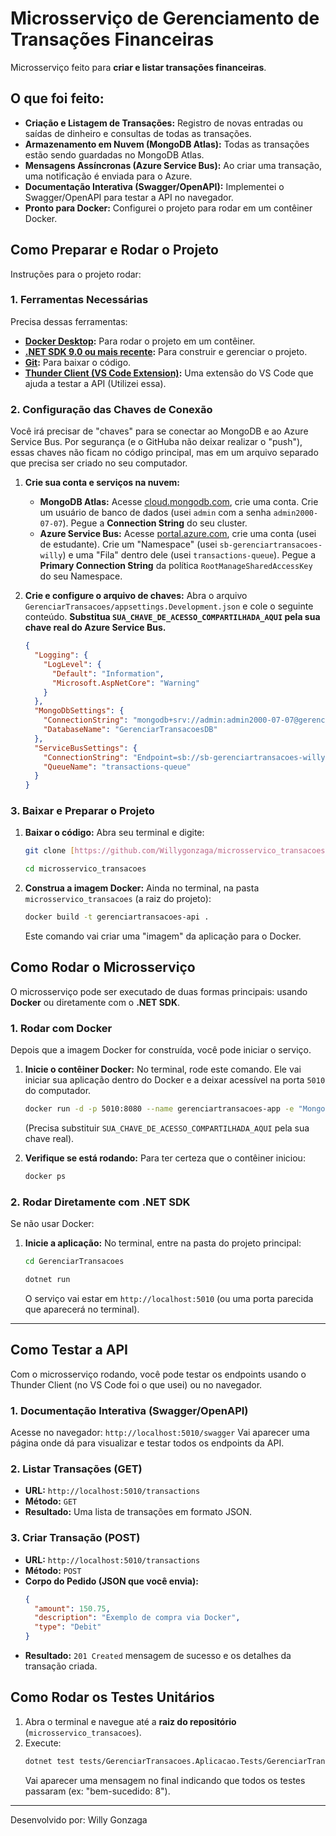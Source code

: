 # Microsserviço de Gerenciamento de Transações Financeiras

Microsserviço feito para **criar e listar transações financeiras**.

## O que foi feito:

* **Criação e Listagem de Transações:** Registro de novas entradas ou saídas de dinheiro e consultas de todas as transações.
* **Armazenamento em Nuvem (MongoDB Atlas):** Todas as transações estão sendo guardadas no MongoDB Atlas.
* **Mensagens Assíncronas (Azure Service Bus):** Ao criar uma transação, uma notificação é enviada para o Azure.
* **Documentação Interativa (Swagger/OpenAPI):** Implementei o Swagger/OpenAPI para testar a API no navegador.
* **Pronto para Docker:** Configurei o projeto para rodar em um contêiner Docker.

## Como Preparar e Rodar o Projeto

Instruções para o projeto rodar:

### 1. Ferramentas Necessárias

Precisa dessas ferramentas:

* **[Docker Desktop](https://www.docker.com/products/docker-desktop/):** Para rodar o projeto em um contêiner.
* **[.NET SDK 9.0 ou mais recente](https://dotnet.microsoft.com/download):** Para construir e gerenciar o projeto.
* **[Git](https://git-scm.com/downloads):** Para baixar o código.
* **[Thunder Client (VS Code Extension)](https://marketplace.visualstudio.com/items?itemName=rangav.vscode-thunder-client):** Uma extensão do VS Code que ajuda a testar a API (Utilizei essa).

### 2. Configuração das Chaves de Conexão

Você irá precisar de "chaves" para se conectar ao MongoDB e ao Azure Service Bus. Por segurança (e o GitHuba não deixar realizar o "push"), essas chaves não ficam no código principal, mas em um arquivo separado que precisa ser criado no seu computador.

1.  **Crie sua conta e serviços na nuvem:**
    * **MongoDB Atlas:** Acesse [cloud.mongodb.com](https://cloud.mongodb.com/), crie uma conta. Crie um usuário de banco de dados (usei `admin` com a senha `admin2000-07-07`). Pegue a **Connection String** do seu cluster.
    * **Azure Service Bus:** Acesse [portal.azure.com](https://portal.azure.com/), crie uma conta (usei de estudante). Crie um "Namespace" (usei `sb-gerenciartransacoes-willy`) e uma "Fila" dentro dele (usei `transactions-queue`). Pegue a **Primary Connection String** da política `RootManageSharedAccessKey` do seu Namespace.

2.  **Crie e configure o arquivo de chaves:**
    Abra o arquivo `GerenciarTransacoes/appsettings.Development.json` e cole o seguinte conteúdo. **Substitua `SUA_CHAVE_DE_ACESSO_COMPARTILHADA_AQUI` pela sua chave real do Azure Service Bus.**

    ```json
    {
      "Logging": {
        "LogLevel": {
          "Default": "Information",
          "Microsoft.AspNetCore": "Warning"
        }
      },
      "MongoDbSettings": {
        "ConnectionString": "mongodb+srv://admin:admin2000-07-07@gerenciartransacoesclus.udlzfm8.mongodb.net/?retryWrites=true&w=majority&appName=GerenciarTransacoesCluster",
        "DatabaseName": "GerenciarTransacoesDB"
      },
      "ServiceBusSettings": {
        "ConnectionString": "Endpoint=sb://sb-gerenciartransacoes-willy.servicebus.windows.net/;SharedAccessKeyName=RootManageSharedAccessKey;SharedAccessKey=SUA_CHAVE_DE_ACESSO_COMPARTILHADA_AQUI",
        "QueueName": "transactions-queue"
      }
    }
    ```

### 3. Baixar e Preparar o Projeto

1.  **Baixar o código:**
    Abra seu terminal e digite:
    ```bash
    git clone [https://github.com/Willygonzaga/microsservico_transacoes.git](https://github.com/Willygonzaga/microsservico_transacoes.git)

    cd microsservico_transacoes
    ```
2.  **Construa a imagem Docker:**
    Ainda no terminal, na pasta `microsservico_transacoes` (a raiz do projeto):
    ```bash
    docker build -t gerenciartransacoes-api .
    ```
    Este comando vai criar uma "imagem" da aplicação para o Docker.



## Como Rodar o Microsserviço

O microsserviço pode ser executado de duas formas principais: usando **Docker** ou diretamente com o **.NET SDK**.

### 1. Rodar com Docker

Depois que a imagem Docker for construída, você pode iniciar o serviço.

1.  **Inicie o contêiner Docker:**
    No terminal, rode este comando. Ele vai iniciar sua aplicação dentro do Docker e a deixar acessível na porta `5010` do computador.

    ```bash
    docker run -d -p 5010:8080 --name gerenciartransacoes-app -e "MongoDbSettings__ConnectionString=mongodb+srv://admin:admin2000-07-07@gerenciartransacoesclus.udlzfm8.mongodb.net/?retryWrites=true&w=majority&appName=GerenciarTransacoesCluster" -e "MongoDbSettings__DatabaseName=GerenciarTransacoesDB" -e "ServiceBusSettings__ConnectionString=Endpoint=sb://sb-gerenciartransacoes-willy.servicebus.windows.net/;SharedAccessKeyName=RootManageSharedAccessKey;SharedAccessKey=SUA_CHAVE_DE_ACESSO_COMPARTILHADA_AQUI" -e "ServiceBusSettings__QueueName=transactions-queue" gerenciartransacoes-api
    ```
    (Precisa substituir `SUA_CHAVE_DE_ACESSO_COMPARTILHADA_AQUI` pela sua chave real).

2.  **Verifique se está rodando:**
    Para ter certeza que o contêiner iniciou:
    ```bash
    docker ps
    ```

### 2. Rodar Diretamente com .NET SDK

Se não usar Docker:

1.  **Inicie a aplicação:**
    No terminal, entre na pasta do projeto principal:
    ```bash
    cd GerenciarTransacoes

    dotnet run
    ```
    O serviço vai estar em `http://localhost:5010` (ou uma porta parecida que aparecerá no terminal).

---


## Como Testar a API

Com o microsserviço rodando, você pode testar os endpoints usando o Thunder Client (no VS Code foi o que usei) ou no navegador.

### 1. Documentação Interativa (Swagger/OpenAPI)

Acesse no navegador: `http://localhost:5010/swagger`
Vai aparecer uma página onde dá para visualizar e testar todos os endpoints da API.

### 2. Listar Transações (GET)

* **URL:** `http://localhost:5010/transactions`
* **Método:** `GET`
* **Resultado:** Uma lista de transações em formato JSON.

### 3. Criar Transação (POST)

* **URL:** `http://localhost:5010/transactions`
* **Método:** `POST`
* **Corpo do Pedido (JSON que você envia):**
    ```json
    {
      "amount": 150.75,
      "description": "Exemplo de compra via Docker",
      "type": "Debit"
    }
    ```
* **Resultado:** `201 Created` mensagem de sucesso e os detalhes da transação criada.

## Como Rodar os Testes Unitários

1.  Abra o terminal e navegue até a **raiz do repositório** (`microsservico_transacoes`).
2.  Execute:
    ```bash
    dotnet test tests/GerenciarTransacoes.Aplicacao.Tests/GerenciarTransacoes.Aplicacao.Tests.csproj
    ```
    Vai aparecer uma mensagem no final indicando que todos os testes passaram (ex: "bem-sucedido: 8").

---
Desenvolvido por: Willy Gonzaga
